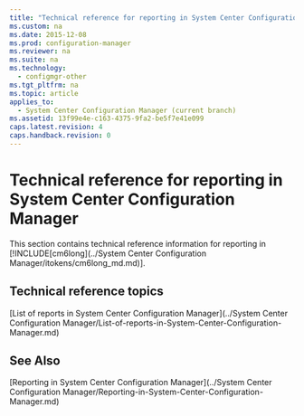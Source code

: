 ```yaml
---
title: "Technical reference for reporting in System Center Configuration Manager"
ms.custom: na
ms.date: 2015-12-08
ms.prod: configuration-manager
ms.reviewer: na
ms.suite: na
ms.technology: 
  - configmgr-other
ms.tgt_pltfrm: na
ms.topic: article
applies_to: 
  - System Center Configuration Manager (current branch)
ms.assetid: 13f99e4e-c163-4375-9fa2-be5f7e41e099
caps.latest.revision: 4
caps.handback.revision: 0
---
```

# Technical reference for reporting in System Center Configuration Manager
This section contains technical reference information for reporting in [!INCLUDE[cm6long](../System Center Configuration Manager/itokens/cm6long_md.md)].  
  
## Technical reference topics  
 [List of reports in System Center Configuration Manager](../System Center Configuration Manager/List-of-reports-in-System-Center-Configuration-Manager.md)  
  
## See Also  
 [Reporting in System Center Configuration Manager](../System Center Configuration Manager/Reporting-in-System-Center-Configuration-Manager.md)